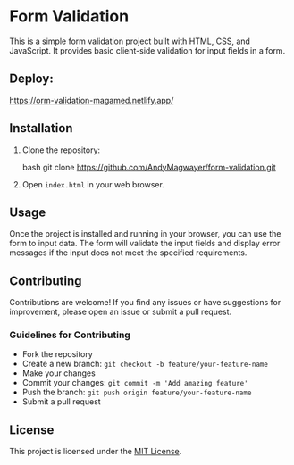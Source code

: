 # Form Validation

This is a simple form validation project built with HTML, CSS, and JavaScript. It provides basic client-side validation for input fields in a form.
 ## Deploy:
https://orm-validation-magamed.netlify.app/
## Installation

1. Clone the repository:

   bash
   git clone https://github.com/AndyMagwayer/form-validation.git
   
2. Open `index.html` in your web browser.

## Usage

Once the project is installed and running in your browser, you can use the form to input data. The form will validate the input fields and display error messages if the input does not meet the specified requirements.

## Contributing

Contributions are welcome! If you find any issues or have suggestions for improvement, please open an issue or submit a pull request.

### Guidelines for Contributing

- Fork the repository
- Create a new branch: `git checkout -b feature/your-feature-name`
- Make your changes
- Commit your changes: `git commit -m 'Add amazing feature'`
- Push the branch: `git push origin feature/your-feature-name`
- Submit a pull request

## License

This project is licensed under the [MIT License](LICENSE).
